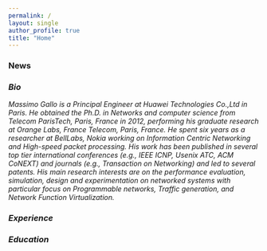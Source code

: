 ```yaml
---
permalink: /
layout: single
author_profile: true
title: "Home"
---
```


### <i class="fas fa-newspaper"></i> News

### <i class="fas fa-address-card"> Bio
Massimo Gallo is a Principal Engineer at Huawei Technologies Co.,Ltd in Paris. He obtained the Ph.D. in Networks and computer science from Telecom ParisTech, Paris, France in 2012, performing his graduate research at Orange Labs, France Telecom, Paris, France. He spent six years as a researcher at BellLabs, Nokia working on Information Centric Networking and High-speed packet processing. His work has been published in several top tier international conferences (e.g., IEEE ICNP, Usenix ATC, ACM CoNEXT) and journals (e.g., Transaction on Networking) and led to several patents. His main research interests are on the performance evaluation, simulation, design and experimentation on networked systems with particular focus on Programmable networks, Traffic generation, and Network Function Virtualization.

### <i class="fas fa-briefcase"> Experience

### <i class="fas fa-user-graduate"> Education